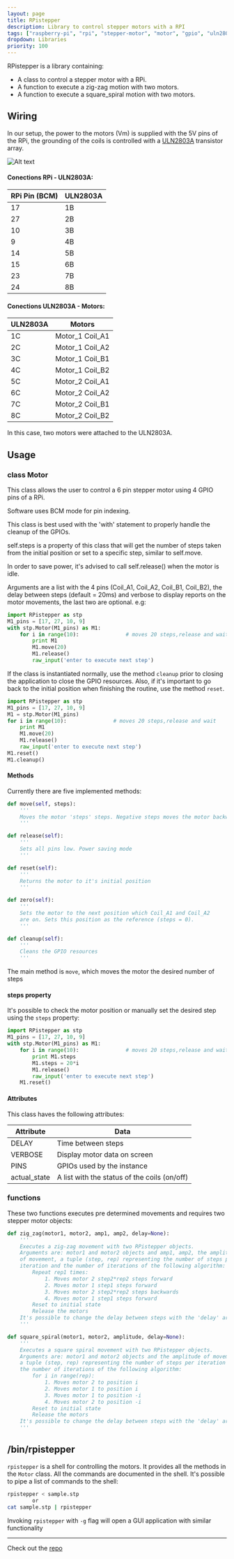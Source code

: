 ```yaml
---
layout: page
title: RPistepper
description: Library to control stepper motors with a RPI
tags: ["raspberry-pi", "rpi", "stepper-motor", "motor", "gpio", "uln2803a", "python", "python-library"]
dropdown: Libraries
priority: 100
---
```

<!-- Automatically generated. Run search_repos.rb to rebuild -->



RPistepper is a library containing:
* A class to control a stepper motor with a RPi.
* A function to execute a zig-zag motion with two motors.
* A function to execute a square_spiral motion with two motors.

## Wiring
In our setup, the power to the motors (Vm) is supplied with the 5V pins of the RPi, the grounding of the coils is controlled with a [ULN2803A](http://www.ti.com/lit/ds/symlink/uln2803a.pdf) transistor array.

![Alt text](https://raw.githubusercontent.com/luxedo/RPistepper/master/pinout.png "Example setup")

#### Conections RPi - ULN2803A:

| RPi Pin (BCM)| ULN2803A|
|--------------|---------|
|      17      |    1B   |
|      27      |    2B   |
|      10      |    3B   |
|      9       |    4B   |
|      14      |    5B   |
|      15      |    6B   |
|      23      |    7B   |
|      24      |    8B   |

#### Conections ULN2803A - Motors:

| ULN2803A| Motors          |
|---------|-----------------|
|    1C   | Motor_1 Coil_A1 |
|    2C   | Motor_1 Coil_A2 |
|    3C   | Motor_1 Coil_B1 |
|    4C   | Motor_1 Coil_B2 |
|    5C   | Motor_2 Coil_A1 |
|    6C   | Motor_2 Coil_A2 |
|    7C   | Motor_2 Coil_B1 |
|    8C   | Motor_2 Coil_B2 |

In this case, two motors were attached to the ULN2803A.


## Usage
### class Motor
This class allows the user to control a 6 pin stepper motor using 4 GPIO pins of a RPi.

Software uses BCM mode for pin indexing.

This class is best used with the 'with' statement to properly handle the cleanup of the GPIOs.

self.steps is a property of this class that will get the number of steps taken from the initial position or set to a specific step, similar to self.move.

In order to save power, it's advised to call self.release() when the motor is idle.

Arguments are a list with the 4 pins (Coil_A1, Coil_A2, Coil_B1, Coil_B2), the delay between steps (default = 20ms) and verbose to display reports on the motor movements, the last two are optional.
e.g:
```python
import RPistepper as stp
M1_pins = [17, 27, 10, 9]
with stp.Motor(M1_pins) as M1:
    for i in range(10):               # moves 20 steps,release and wait
        print M1
        M1.move(20)
        M1.release()
        raw_input('enter to execute next step')
```
If the class is instantiated normally, use the method `cleanup` prior to closing the application to close the GPIO resources.
Also, if it's important to go back to the initial position when finishing the routine, use the method `reset`.

```python
import RPistepper as stp
M1_pins = [17, 27, 10, 9]
M1 = stp.Motor(M1_pins)
for i in range(10):               # moves 20 steps,release and wait
    print M1
    M1.move(20)
    M1.release()
    raw_input('enter to execute next step')
M1.reset()
M1.cleanup()
```


#### Methods
Currently there are five implemented methods:
```python
def move(self, steps):
    '''
    Moves the motor 'steps' steps. Negative steps moves the motor backwards
    '''
```
```python
def release(self):
    '''
    Sets all pins low. Power saving mode
    '''
```
```python
def reset(self):
    '''
    Returns the motor to it's initial position
    '''
```
```python
def zero(self):
    '''
    Sets the motor to the next position which Coil_A1 and Coil_A2
    are on. Sets this position as the reference (steps = 0).
    '''
```
```python
def cleanup(self):
    '''
    Cleans the GPIO resources
    '''
```
The main method is `move`, which moves the motor the desired number of steps

#### steps property
It's possible to check the motor position or manually set the desired step using the `steps` property:
```python
import RPistepper as stp
M1_pins = [17, 27, 10, 9]
with stp.Motor(M1_pins) as M1:
    for i in range(10):               # moves 20 steps,release and wait
        print M1.steps
        M1.steps = 20*i
        M1.release()
        raw_input('enter to execute next step')
    M1.reset()
```
#### Attributes
This class haves the following attributes:

| Attribute    |  Data   |
|--------------|---------|
| DELAY        | Time between steps           |
| VERBOSE      | Display motor data on screen |
| PINS         | GPIOs used by the instance   |
| actual_state | A list with the status of the coils (on/off) |

### functions
These two functions executes pre determined movements and requires two stepper motor objects:
```python
def zig_zag(motor1, motor2, amp1, amp2, delay=None):
    '''
    Executes a zig-zag movement with two RPistepper objects.
    Arguments are: motor1 and motor2 objects and amp1, amp2, the amplitude
    of movement, a tuple (step, rep) representing the number of steps per
    iteration and the number of iterations of the following algorithm:
        Repeat rep1 times:
            1. Moves motor 2 step2*rep2 steps forward
            2. Moves motor 1 step1 steps forward
            3. Moves motor 2 step2*rep2 steps backwards
            4. Moves motor 1 step1 steps forward
        Reset to initial state
        Release the motors
    It's possible to change the delay between steps with the 'delay' argument
    '''
```
```python
def square_spiral(motor1, motor2, amplitude, delay=None):
    '''
    Executes a square spiral movement with two RPistepper objects.
    Arguments are: motor1 and motor2 objects and the amplitude of movement,
    a tuple (step, rep) representing the number of steps per iteration and
    the number of iterations of the following algorithm:
        for i in range(rep):
            1. Moves motor 2 to position i
            2. Moves motor 1 to position i
            3. Moves motor 1 to position -i
            4. Moves motor 2 to position -i
        Reset to initial state
        Release the motors
    It's possible to change the delay between steps with the 'delay' argument
    '''
```

## /bin/rpistepper
`rpistepper` is a shell for controlling the motors. It provides all the methods in the `Motor` class. All the commands are documented in the shell.
It's possible to pipe a list of commands to the shell:
```bash
rpistepper < sample.stp
        or
cat sample.stp | rpistepper
```
Invoking `rpistepper` with `-g` flag will open a GUI application with similar functionality

---
Check out the [repo](https://github.com/luxedo/RPistepper)
